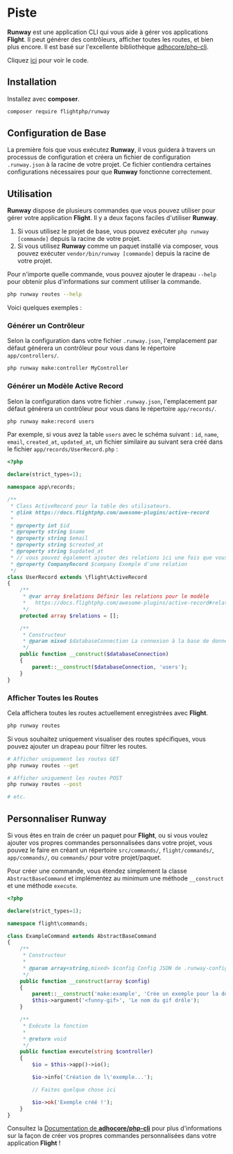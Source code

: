 # Piste

**Runway** est une application CLI qui vous aide à gérer vos applications **Flight**. Il peut générer des contrôleurs, afficher toutes les routes, et bien plus encore. Il est basé sur l'excellente bibliothèque [adhocore/php-cli](https://github.com/adhocore/php-cli).

Cliquez [ici](https://github.com/flightphp/runway) pour voir le code.

## Installation

Installez avec **composer**.

```bash
composer require flightphp/runway
```

## Configuration de Base

La première fois que vous exécutez **Runway**, il vous guidera à travers un processus de configuration et créera un fichier de configuration `.runway.json` à la racine de votre projet. Ce fichier contiendra certaines configurations nécessaires pour que **Runway** fonctionne correctement.

## Utilisation

**Runway** dispose de plusieurs commandes que vous pouvez utiliser pour gérer votre application **Flight**. Il y a deux façons faciles d'utiliser **Runway**.

1. Si vous utilisez le projet de base, vous pouvez exécuter `php runway [commande]` depuis la racine de votre projet.
1. Si vous utilisez **Runway** comme un paquet installé via composer, vous pouvez exécuter `vendor/bin/runway [commande]` depuis la racine de votre projet.

Pour n'importe quelle commande, vous pouvez ajouter le drapeau `--help` pour obtenir plus d'informations sur comment utiliser la commande.

```bash
php runway routes --help
```

Voici quelques exemples :

### Générer un Contrôleur

Selon la configuration dans votre fichier `.runway.json`, l'emplacement par défaut générera un contrôleur pour vous dans le répertoire `app/controllers/`.

```bash
php runway make:controller MyController
```

### Générer un Modèle Active Record

Selon la configuration dans votre fichier `.runway.json`, l'emplacement par défaut générera un contrôleur pour vous dans le répertoire `app/records/`.

```bash
php runway make:record users
```

Par exemple, si vous avez la table `users` avec le schéma suivant : `id`, `name`, `email`, `created_at`, `updated_at`, un fichier similaire au suivant sera créé dans le fichier `app/records/UserRecord.php` :

```php
<?php

declare(strict_types=1);

namespace app\records;

/**
 * Class ActiveRecord pour la table des utilisateurs.
 * @link https://docs.flightphp.com/awesome-plugins/active-record
 * 
 * @property int $id
 * @property string $name
 * @property string $email
 * @property string $created_at
 * @property string $updated_at
 * // vous pouvez également ajouter des relations ici une fois que vous les définissez dans le tableau $relations
 * @property CompanyRecord $company Exemple d'une relation
 */
class UserRecord extends \flight\ActiveRecord
{
    /**
     * @var array $relations Définir les relations pour le modèle
     *   https://docs.flightphp.com/awesome-plugins/active-record#relationships
     */
    protected array $relations = [];

    /**
     * Constructeur
     * @param mixed $databaseConnection La connexion à la base de données
     */
    public function __construct($databaseConnection)
    {
        parent::__construct($databaseConnection, 'users');
    }
}
```

### Afficher Toutes les Routes

Cela affichera toutes les routes actuellement enregistrées avec **Flight**.

```bash
php runway routes
```

Si vous souhaitez uniquement visualiser des routes spécifiques, vous pouvez ajouter un drapeau pour filtrer les routes.

```bash
# Afficher uniquement les routes GET
php runway routes --get

# Afficher uniquement les routes POST
php runway routes --post

# etc.
```

## Personnaliser **Runway**

Si vous êtes en train de créer un paquet pour **Flight**, ou si vous voulez ajouter vos propres commandes personnalisées dans votre projet, vous pouvez le faire en créant un répertoire `src/commands/`, `flight/commands/`, `app/commands/`, ou `commands/` pour votre projet/paquet.

Pour créer une commande, vous étendez simplement la classe `AbstractBaseCommand` et implémentez au minimum une méthode `__construct` et une méthode `execute`.

```php
<?php

declare(strict_types=1);

namespace flight\commands;

class ExampleCommand extends AbstractBaseCommand
{
	/**
     * Constructeur
     *
     * @param array<string,mixed> $config Config JSON de .runway-config.json
     */
    public function __construct(array $config)
    {
        parent::__construct('make:example', 'Crée un exemple pour la documentation', $config);
        $this->argument('<funny-gif>', 'Le nom du gif drôle');
    }

	/**
     * Exécute la fonction
     *
     * @return void
     */
    public function execute(string $controller)
    {
        $io = $this->app()->io();

		$io->info('Création de l\'exemple...');

		// Faites quelque chose ici

		$io->ok('Exemple créé !');
	}
}
```

Consultez la [Documentation de **adhocore/php-cli**](https://github.com/adhocore/php-cli) pour plus d'informations sur la façon de créer vos propres commandes personnalisées dans votre application **Flight** !